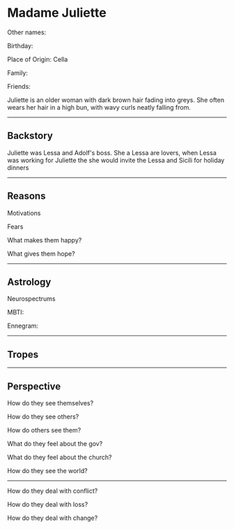 # Madame Juliette

Other names:

Birthday:

Place of Origin: Cella

Family:

Friends: 



Juliette is an older woman with dark brown hair fading into greys. She often wears her hair in a high bun, with wavy curls neatly falling from. 

------

## Backstory

Juliette was Lessa and Adolf's boss. She a Lessa are lovers, when Lessa was working for Juliette the she would invite the Lessa and Sicili for holiday dinners

------

## Reasons

Motivations

> 

Fears

> 

What makes them happy?

> 

What gives them hope?

> 

------

## Astrology

Neurospectrums

> 

MBTI:

Ennegram:

------

## Tropes



------

## Perspective

How do they see themselves?

> 

How do they see others?

> 

How do others see them?

> 

What do they feel about the gov?

> 

What do they feel about the church?

> 

How do they see the world?

> 

------

How do they deal with conflict?

> 

How do they deal with loss?

> 

How do they deal with change?

> 

